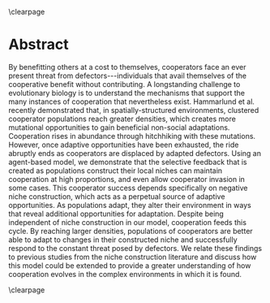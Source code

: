 \clearpage

# Abstract

By benefitting others at a cost to themselves, cooperators face an ever present threat from defectors---individuals that avail themselves of the cooperative benefit without contributing.
A longstanding challenge to evolutionary biology is to understand the mechanisms that support the many instances of cooperation that nevertheless exist.
Hammarlund et al. recently demonstrated that, in spatially-structured environments, clustered cooperator populations reach greater densities, which creates more mutational opportunities to gain beneficial non-social adaptations.
Cooperation rises in abundance through hitchhiking with these mutations.
However, once adaptive opportunities have been exhausted, the ride abruptly ends as cooperators are displaced by adapted defectors.
Using an agent-based model, we demonstrate that the selective feedback that is created as populations construct their local niches can maintain cooperation at high proportions, and even allow cooperator invasion in some cases.
This cooperator success depends specifically on negative niche construction, which acts as a perpetual source of adaptive opportunities.
As populations adapt, they alter their environment in ways that reveal additional opportunities for adaptation.
Despite being independent of niche construction in our model, cooperation feeds this cycle.
By reaching larger densities, populations of cooperators are better able to adapt to changes in their constructed niche and successfully respond to the constant threat posed by defectors.
We relate these findings to previous studies from the niche construction literature and discuss how this model could be extended to provide a greater understanding of how cooperation evolves in the complex environments in which it is found.

\clearpage

